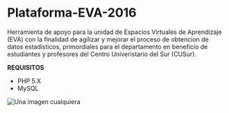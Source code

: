 # Plataforma-EVA-2016

Herramienta de apoyo para la unidad de Espacios Virtuales de Aprendizaje (EVA)
con la finalidad de agilizar y mejorar el proceso de obtencion de datos estadisticos, 
primordiales para el departamento en beneficio de estudiantes y profesores del Centro Univeristario del Sur (CUSur).

**REQUISITOS**
* PHP 5.X 
* MySQL


![Una imagen cualquiera](http://dummyimage.com/150 "De 150 x 150 píxeles")
